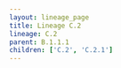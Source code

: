 ```yaml
---
layout: lineage_page
title: Lineage C.2
lineage: C.2
parent: B.1.1.1
children: ['C.2', 'C.2.1']
---
```

